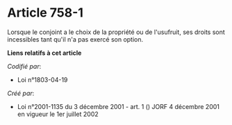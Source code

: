 # Article 758-1

Lorsque le conjoint a le choix de la propriété ou de l'usufruit, ses droits sont incessibles tant qu'il n'a pas exercé son
option.

**Liens relatifs à cet article**

_Codifié par_:

  - Loi n°1803-04-19

_Créé par_:

  - Loi n°2001-1135 du 3 décembre 2001 - art. 1 () JORF 4 décembre 2001 en vigueur le 1er juillet 2002
